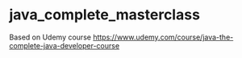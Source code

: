 # java_complete_masterclass
Based on Udemy course https://www.udemy.com/course/java-the-complete-java-developer-course
